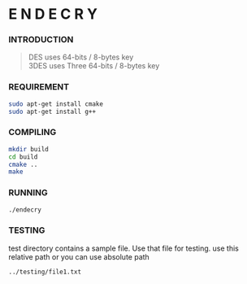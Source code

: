 # E N D E C R Y

### INTRODUCTION

> DES uses 64-bits / 8-bytes key <br>
> 3DES uses Three 64-bits / 8-bytes key

### REQUIREMENT
```bash
sudo apt-get install cmake
sudo apt-get install g++
```
### COMPILING
```bash
mkdir build
cd build
cmake ..
make
```
### RUNNING
```bash
./endecry
```
### TESTING
test directory contains a sample file. Use that file for testing. 
use this relative path or you can use absolute path
```bash
../testing/file1.txt
```
